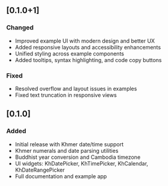 ## [0.1.0+1]

### Changed
- Improved example UI with modern design and better UX  
- Added responsive layouts and accessibility enhancements  
- Unified styling across example components  
- Added tooltips, syntax highlighting, and code copy buttons  

### Fixed
- Resolved overflow and layout issues in examples  
- Fixed text truncation in responsive views  

## [0.1.0]

### Added
- Initial release with Khmer date/time support  
- Khmer numerals and date parsing utilities  
- Buddhist year conversion and Cambodia timezone  
- UI widgets: KhDatePicker, KhTimePicker, KhCalendar, KhDateRangePicker  
- Full documentation and example app  
